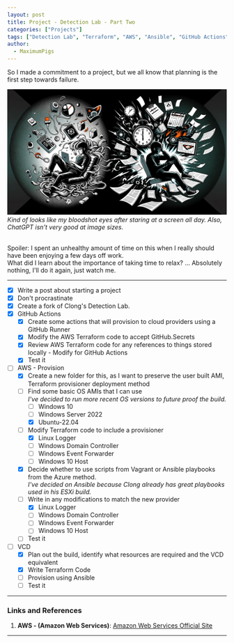 ```yaml
---
layout: post
title: Project - Detection Lab - Part Two
categories: ["Projects"]
tags: ["Detection Lab", "Terraform", "AWS", "Ansible", "GitHub Actions"]
author:
  - MaximumPigs
---
```


So I made a commitment to a project, but we all know that planning is the first step towards failure.  

![Procrastination vs Hyperfocus](/assets/images/procrastination_vs_hyperfocus.webp "Make me a picture that shows a struggle between procrastination and hyper focus. Do not include any words on the picture. Make sure it will look good against a black background and make it in a 3:1 aspect ratio")  
*Kind of looks like my bloodshot eyes after staring at a screen all day. Also, ChatGPT isn't very good at image sizes.*  
<br />

Spoiler: I spent an unhealthy amount of time on this when I really should have been enjoying a few days off work.  
What did I learn about the importance of taking time to relax? ... Absolutely nothing, I'll do it again, just watch me.  

-----------------------

- [X] Write a post about starting a project
- [X] Don't procrastinate
- [X] Create a fork of Clong's Detection Lab. 
- [X] GitHub Actions
  - [X] Create some actions that will provision to cloud providers using a GitHub Runner
  - [X] Modify the AWS Terraform code to accept GitHub.Secrets
  - [X] Review AWS Terraform code for any references to things stored locally - Modify for GitHub Actions
  - [X] Test it
- [ ] AWS - Provision
  - [X] Create a new folder for this, as I want to preserve the user built AMI, Terraform provisioner deployment method
  - [ ] Find some basic OS AMIs that I can use  
      *I've decided to run more recent OS versions to future proof the build.*
      - [ ] Windows 10
      - [ ] Windows Server 2022
      - [X] Ubuntu-22.04
  - [ ] Modify Terraform code to include a provisioner  
    - [X] Linux Logger
    - [ ] Windows Domain Controller
    - [ ] Windows Event Forwarder
    - [ ] Windows 10 Host
  - [X] Decide whether to use scripts from Vagrant or Ansible playbooks from the Azure method.  
    *I've decided on Ansible because Clong already has great playbooks used in his ESXi build.*
  - [ ] Write in any modifications to match the new provider
    - [X] Linux Logger
    - [ ] Windows Domain Controller
    - [ ] Windows Event Forwarder
    - [ ] Windows 10 Host
  - [ ] Test it
- [ ] VCD
  - [X] Plan out the build, identify what resources are required and the VCD equivalent
  - [X] Write Terraform Code
  - [ ] Provision using Ansible
  - [ ] Test it

---

### Links and References

1. **AWS - (Amazon Web Services)**: [Amazon Web Services Official Site](https://aws.amazon.com/)

---

[1]: https://github.com/MaximumPigs/DetectionLab/tree/v0.1.0 "MaxiumumPigs DetectionLab Version 0.1.0"
